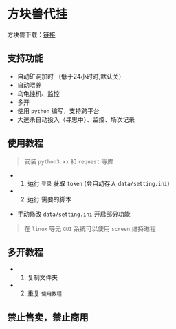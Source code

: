 # 方块兽代挂

方块兽下载：[链接](http://s.jqsjgwb.cn/wx/s?_co=3411241&_st=v11FksFriends&_v=v11&_chan=90585)

## 支持功能

-   自动矿洞加时 （低于24小时时,默认关）
-   自动喂养
-   乌龟挂机、监控
-   多开
-   使用 `python` 编写，支持跨平台
-   大逃杀自动投入（寻思中）、监控、场次记录

## 使用教程

> 安装 `python3.xx` 和 `request` 等库

-   1. 运行 `登录` 获取 `token` (会自动存入 `data/setting.ini`)
-   2. 运行 需要的脚本

-   手动修改 `data/setting.ini` 开启部分功能

> 在 `linux` 等无 `GUI` 系统可以使用 `screen` 维持进程

## 多开教程

-   1. 复制文件夹
-   2. 重复 `使用教程`

## 禁止售卖，禁止商用

